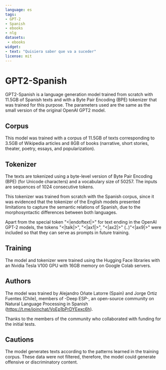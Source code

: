 ```yaml
---
language: es
tags:
- GPT-2
- Spanish
- ebooks
- nlg
datasets:
 - ebooks
widget:
- text: "Quisiera saber que va a suceder"
license: mit
---
```


# GPT2-Spanish
GPT2-Spanish is a language generation model trained from scratch with 11.5GB of Spanish texts and with a Byte Pair Encoding (BPE) tokenizer that was trained for this purpose. The parameters used are the same as the small version of the original OpenAI GPT2 model.

## Corpus
This model was trained with a corpus of 11.5GB of texts corresponding to 3.5GB of Wikipedia articles and 8GB of books (narrative, short stories, theater, poetry, essays, and popularization).

## Tokenizer
The texts are tokenized using a byte-level version of Byte Pair Encoding (BPE) (for Unicode characters) and a vocabulary size of 50257. The inputs are sequences of 1024 consecutive tokens.

This tokenizer was trained from scratch with the Spanish corpus, since it was evidenced that the tokenizer of the English models presented limitations to capture the semantic relations of Spanish, due to the morphosyntactic differences between both languages.

Apart from the special token "<|endoftext|>" for text ending in the OpenAI GPT-2 models, the tokens "<|talk|>", "<|ax1|>", "<|ax2|>" (..)"<|ax9|>" were included so that they can serve as prompts in future training.

## Training
The model and tokenizer were trained using the Hugging Face libraries with an Nvidia Tesla V100 GPU with 16GB memory on Google Colab servers.

## Authors
The model was trained by Alejandro Oñate Latorre (Spain) and Jorge Ortiz Fuentes (Chile), members of -Deep ESP-, an open-source community on Natural Language Processing in Spanish (https://t.me/joinchat/VoEp1bPrDYEexc6h).

Thanks to the members of the community who collaborated with funding for the initial tests.

## Cautions
The model generates texts according to the patterns learned in the training corpus. These data were not filtered, therefore, the model could generate offensive or discriminatory content.
